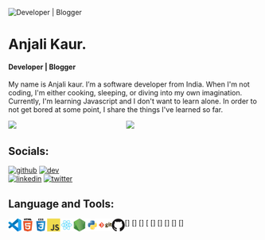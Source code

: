 ![Developer | Blogger](https://pbs.twimg.com/profile_banners/1263452104095457280/1658560241/1080x360)

# Anjali Kaur.
#### Developer | Blogger


My name is Anjali kaur. I’m a software developer from India. When I'm not coding, I'm either cooking, sleeping, or diving into my own imagination. Currently, I'm learning Javascript and I don't want to learn alone. In order to not get bored at some point, I share the things I've learned so far.

 
<img  align ="left" width="47%" src="https://github-readme-stats.vercel.app/api?username=Anjali8356&show_icons=true&theme=radical" />

<img  width="47%" src="https://github-readme-stats.vercel.app/api/top-langs/?username=Anjali8356&layout=compact)](https://github.com/Anjali8356/github-readme-stats " />





## Socials:

[<img color=" green" src='https://cdn.jsdelivr.net/npm/simple-icons@3.0.1/icons/github.svg' alt='github' height='40'>](https://github.com/Anjali8356) 
[<img src='https://cdn.jsdelivr.net/npm/simple-icons@3.0.1/icons/hashnode.svg' alt='dev' height='40'>](https://anjaliblogs.hashnode.dev/)  
[<img src='https://cdn.jsdelivr.net/npm/simple-icons@3.0.1/icons/linkedin.svg' alt='linkedin' height='40'>](/https://www.linkedin.com/in/anjlikaur//) 
[<img src='https://cdn.jsdelivr.net/npm/simple-icons@3.0.1/icons/twitter.svg' alt='twitter' height='40'>](https://twitter.com/t__wishes)  

## Language and Tools: 

[<img align="left" alt="Visual Studio Code" width="26px" src="https://raw.githubusercontent.com/github/explore/80688e429a7d4ef2fca1e82350fe8e3517d3494d/topics/visual-studio-code/visual-studio-code.png" />]
[<img align="left" alt="HTML5" width="26px" src="https://raw.githubusercontent.com/github/explore/80688e429a7d4ef2fca1e82350fe8e3517d3494d/topics/html/html.png" />]
[<img align="left" alt="CSS3" width="26px" src="https://raw.githubusercontent.com/github/explore/80688e429a7d4ef2fca1e82350fe8e3517d3494d/topics/css/css.png" />]
[<img align="left" alt="JavaScript" width="26px" src="https://raw.githubusercontent.com/github/explore/80688e429a7d4ef2fca1e82350fe8e3517d3494d/topics/javascript/javascript.png" />
[<img align="left" alt="React" width="26px" src="https://raw.githubusercontent.com/github/explore/80688e429a7d4ef2fca1e82350fe8e3517d3494d/topics/react/react.png" />]
[<img align="left" alt="Node.js" width="26px" src="https://raw.githubusercontent.com/github/explore/80688e429a7d4ef2fca1e82350fe8e3517d3494d/topics/nodejs/nodejs.png" />]
[<img align="left" alt="python" width="26px" src="https://raw.githubusercontent.com/github/explore/80688e429a7d4ef2fca1e82350fe8e3517d3494d/topics/python/python.png" />]
[<img align="left" alt="Git" width="26px" src="https://raw.githubusercontent.com/github/explore/80688e429a7d4ef2fca1e82350fe8e3517d3494d/topics/git/git.png" />]
[<img align="left" alt="GitHub" width="26px" src="https://raw.githubusercontent.com/github/explore/78df643247d429f6cc873026c0622819ad797942/topics/github/github.png" />]




